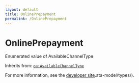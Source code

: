 ```yaml
---
layout: default
title: OnlinePrepayment
permalink: /OnlinePrepayment
---
```


# OnlinePrepayment
Enumerated value of AvailableChannelType

Inherits from: [`oa:AvailableChannelType`](https://openactive.io/AvailableChannelType)

For more information, see the [developer site](https://developer.openactive.io/data-model/types/).ata-model/types/).